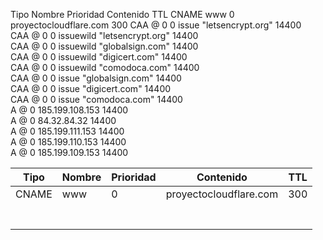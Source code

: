 Tipo
Nombre
Prioridad
Contenido
TTL
CNAME	www	0	proyectocloudflare.com	300	
CAA	@	0	0 issue "letsencrypt.org"	14400	
CAA	@	0	0 issuewild "letsencrypt.org"	14400	
CAA	@	0	0 issuewild "globalsign.com"	14400	
CAA	@	0	0 issuewild "digicert.com"	14400	
CAA	@	0	0 issuewild "comodoca.com"	14400	
CAA	@	0	0 issue "globalsign.com"	14400	
CAA	@	0	0 issue "digicert.com"	14400	
CAA	@	0	0 issue "comodoca.com"	14400	
A	@	0	185.199.108.153	14400	
A	@	0	84.32.84.32	14400	
A	@	0	185.199.111.153	14400	
A	@	0	185.199.110.153	14400	
A	@	0	185.199.109.153	14400


| Tipo         | Nombre     | Prioridad | Contenido  | TTL         |
|--------------|-----------|------------|------------|------------ |
| CNAME        | www       | 0          |  proyectocloudflare.com  |  300  |
|              |           |            |            |             |
|              |           |            |            |             |
|              |           |            |            |             |
|              |           |            |            |             |
|              |           |            |            |             |
|              |           |            |            |             |
|              |           |            |            |             |
